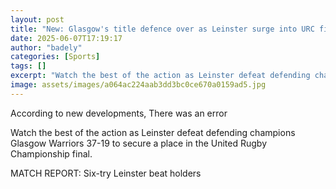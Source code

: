 ```yaml
---
layout: post
title: "New: Glasgow's title defence over as Leinster surge into URC final"
date: 2025-06-07T17:19:17
author: "badely"
categories: [Sports]
tags: []
excerpt: "Watch the best of the action as Leinster defeat defending champions Glasgow Warriors to secure a place in the United Rugby Championship final."
image: assets/images/a064ac224aab3dd3bc0ce670a0159ad5.jpg
---
```


According to new developments, There was an error

Watch the best of the action as Leinster defeat defending champions Glasgow Warriors 37-19 to secure a place in the United Rugby Championship final.

MATCH REPORT: Six-try Leinster beat holders

